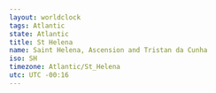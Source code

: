 ```yaml
---
layout: worldclock
tags: Atlantic
state: Atlantic
title: St Helena
name: Saint Helena, Ascension and Tristan da Cunha
iso: SH
timezone: Atlantic/St_Helena
utc: UTC -00:16
---
```


